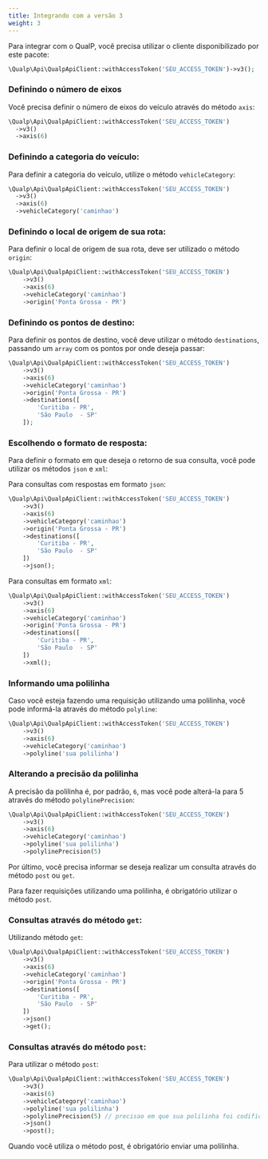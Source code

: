 ```yaml
---
title: Integrando com a versão 3
weight: 3
---
```


Para integrar com o QualP, você precisa utilizar o cliente disponibilizado por este pacote:

```php
\Qualp\Api\QualpApiClient::withAccessToken('SEU_ACCESS_TOKEN')->v3();
```

### Definindo o número de eixos

Você precisa definir o número de eixos do veículo através do método `axis`:

```php
\Qualp\Api\QualpApiClient::withAccessToken('SEU_ACCESS_TOKEN')
  ->v3()
  ->axis(6)
```


### Definindo a categoria do veículo:
Para definir a categoria do veículo, utilize o método `vehicleCategory`:

```php
\Qualp\Api\QualpApiClient::withAccessToken('SEU_ACCESS_TOKEN')
  ->v3()
  ->axis(6)
  ->vehicleCategory('caminhao')
```

### Definindo o local de origem de sua rota:
Para definir o local de origem de sua rota, deve ser utilizado o método `origin`:

```php
\Qualp\Api\QualpApiClient::withAccessToken('SEU_ACCESS_TOKEN')
    ->v3()
    ->axis(6)
    ->vehicleCategory('caminhao')
    ->origin('Ponta Grossa - PR')
```

### Definindo os pontos de destino:

Para definir os pontos de destino, você deve utilizar o método `destinations`, passando um `array`
com os pontos por onde deseja passar:

```php
\Qualp\Api\QualpApiClient::withAccessToken('SEU_ACCESS_TOKEN')
    ->v3()
    ->axis(6)
    ->vehicleCategory('caminhao')
    ->origin('Ponta Grossa - PR')
    ->destinations([
        'Curitiba - PR',
        'São Paulo  - SP'
    ]);
```
### Escolhendo o formato de resposta:
Para definir o formato em que deseja o retorno de sua consulta, você pode utilizar os métodos `json` e `xml`:

Para consultas com respostas em formato `json`:
```php
\Qualp\Api\QualpApiClient::withAccessToken('SEU_ACCESS_TOKEN')
    ->v3()
    ->axis(6)
    ->vehicleCategory('caminhao')
    ->origin('Ponta Grossa - PR')
    ->destinations([
        'Curitiba - PR',
        'São Paulo  - SP'
    ])
    ->json();
```

Para consultas em formato `xml`:
```php
\Qualp\Api\QualpApiClient::withAccessToken('SEU_ACCESS_TOKEN')
    ->v3()
    ->axis(6)
    ->vehicleCategory('caminhao')
    ->origin('Ponta Grossa - PR')
    ->destinations([
        'Curitiba - PR',
        'São Paulo  - SP'
    ])
    ->xml();
```

### Informando uma polilinha
Caso você esteja fazendo uma requisição utilizando uma polilinha, você pode informá-la através do método `polyline`:
```php
\Qualp\Api\QualpApiClient::withAccessToken('SEU_ACCESS_TOKEN')
    ->v3()
    ->axis(6)
    ->vehicleCategory('caminhao')
    ->polyline('sua polilinha')
```

### Alterando a precisão da polilinha
A precisão da polilinha é, por padrão, `6`, mas você pode alterá-la para 5 através do método `polylinePrecision`:
```php
\Qualp\Api\QualpApiClient::withAccessToken('SEU_ACCESS_TOKEN')
    ->v3()
    ->axis(6)
    ->vehicleCategory('caminhao')
    ->polyline('sua polilinha')
    ->polylinePrecision(5)
```



Por último, você precisa informar se deseja realizar um consulta através do método `post` ou `get`.

Para fazer requisições utilizando uma polilinha, é obrigatório utilizar o método `post`.

### Consultas através do método `get`:
Utilizando método `get`:

```php
\Qualp\Api\QualpApiClient::withAccessToken('SEU_ACCESS_TOKEN')
    ->v3()
    ->axis(6)
    ->vehicleCategory('caminhao')
    ->origin('Ponta Grossa - PR')
    ->destinations([
        'Curitiba - PR',
        'São Paulo  - SP'
    ])
    ->json()
    ->get();
```

### Consultas através do método `post`:

Para utilizar o método `post`:
```php
\Qualp\Api\QualpApiClient::withAccessToken('SEU_ACCESS_TOKEN')
    ->v3()
    ->axis(6)
    ->vehicleCategory('caminhao')
    ->polyline('sua polilinha')
    ->polylinePrecision(5) // precisao em que sua polilinha foi codificada.
    ->json()
    ->post();
```

Quando você utiliza o método post, é obrigatório enviar uma polilinha.


